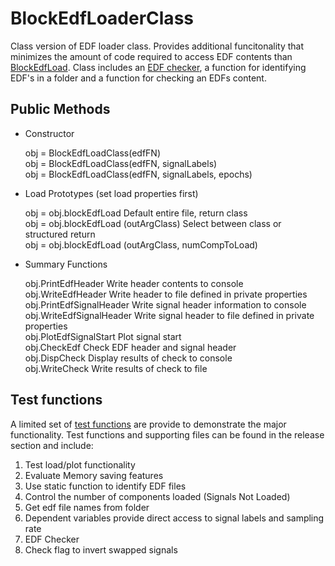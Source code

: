 # BlockEdfLoaderClass

Class version of EDF loader class.  Provides additional funcitonality that minimizes the amount of code required to access EDF contents than [BlockEdfLoad](https://github.com/DennisDean/BlockEdfLoad).  Class includes an [EDF checker](https://github.com/DennisDean/BlockEdfLoadClass/releases), a function for identifying EDF's in a folder and a function for checking an EDFs content.

## Public Methods

* Constructor
   
   obj = BlockEdfLoadClass(edfFN)  
   obj = BlockEdfLoadClass(edfFN, signalLabels)  
   obj = BlockEdfLoadClass(edfFN, signalLabels, epochs)   

* Load Prototypes (set load properties first)

   obj = obj.blockEdfLoad                                Default entire file, return class  
   obj = obj.blockEdfLoad (outArgClass)                  Select between class or structured return  
   obj = obj.blockEdfLoad (outArgClass, numCompToLoad)  

* Summary Functions

   obj.PrintEdfHeader                                    Write header contents to console  
   obj.WriteEdfHeader                                    Write header to file defined in private properties  
   obj.PrintEdfSignalHeader                              Write signal header information to console  
   obj.WriteEdfSignalHeader                              Write signal header to file defined in private properties  
   obj.PlotEdfSignalStart                                Plot signal start  
   obj.CheckEdf                                          Check EDF header and signal header  
   obj.DispCheck                                         Display results of check to console  
   obj.WriteCheck                                        Write results of check to file  
              
## Test functions
A limited set of [test functions](https://github.com/DennisDean/BlockEdfLoadClass/blob/master/testBlockEdfLoadClassDistribution.m) are provide to demonstrate the major functionality. Test functions and supporting files can be found in the release section and include:

1. Test load/plot functionality
2. Evaluate Memory saving features
3. Use static function to identify EDF files
4. Control the number of components loaded (Signals Not Loaded)
5. Get edf file names from folder
6. Dependent variables provide direct access to signal labels and sampling rate
7. EDF Checker  
8. Check flag to invert swapped signals




